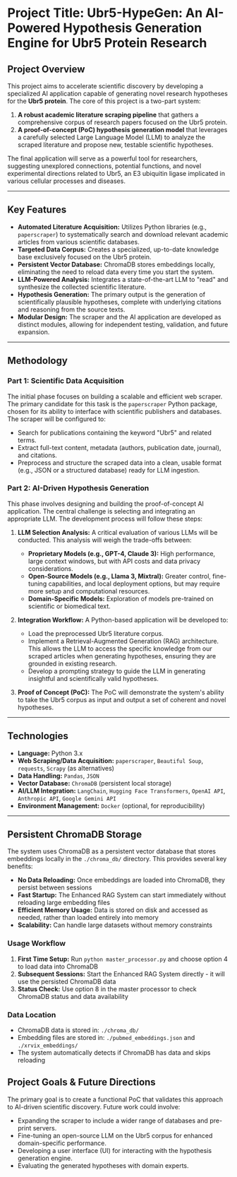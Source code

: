 # Project Title: Ubr5-HypeGen: An AI-Powered Hypothesis Generation Engine for Ubr5 Protein Research

## Project Overview

This project aims to accelerate scientific discovery by developing a specialized AI application capable of generating novel research hypotheses for the **Ubr5 protein**. The core of this project is a two-part system:

1.  **A robust academic literature scraping pipeline** that gathers a comprehensive corpus of research papers focused on the Ubr5 protein.
2.  **A proof-of-concept (PoC) hypothesis generation model** that leverages a carefully selected Large Language Model (LLM) to analyze the scraped literature and propose new, testable scientific hypotheses.

The final application will serve as a powerful tool for researchers, suggesting unexplored connections, potential functions, and novel experimental directions related to Ubr5, an E3 ubiquitin ligase implicated in various cellular processes and diseases. 

---

## Key Features

* **Automated Literature Acquisition:** Utilizes Python libraries (e.g., `paperscraper`) to systematically search and download relevant academic articles from various scientific databases.
* **Targeted Data Corpus:** Creates a specialized, up-to-date knowledge base exclusively focused on the Ubr5 protein.
* **Persistent Vector Database:** ChromaDB stores embeddings locally, eliminating the need to reload data every time you start the system.
* **LLM-Powered Analysis:** Integrates a state-of-the-art LLM to "read" and synthesize the collected scientific literature.
* **Hypothesis Generation:** The primary output is the generation of scientifically plausible hypotheses, complete with underlying citations and reasoning from the source texts.
* **Modular Design:** The scraper and the AI application are developed as distinct modules, allowing for independent testing, validation, and future expansion.

---

## Methodology

### Part 1: Scientific Data Acquisition 

The initial phase focuses on building a scalable and efficient web scraper. The primary candidate for this task is the `paperscraper` Python package, chosen for its ability to interface with scientific publishers and databases. The scraper will be configured to:
- Search for publications containing the keyword "Ubr5" and related terms.
- Extract full-text content, metadata (authors, publication date, journal), and citations.
- Preprocess and structure the scraped data into a clean, usable format (e.g., JSON or a structured database) ready for LLM ingestion.

### Part 2: AI-Driven Hypothesis Generation 

This phase involves designing and building the proof-of-concept AI application. The central challenge is selecting and integrating an appropriate LLM. The development process will follow these steps:

1.  **LLM Selection Analysis:** A critical evaluation of various LLMs will be conducted. This analysis will weigh the trade-offs between:
    * **Proprietary Models (e.g., GPT-4, Claude 3):** High performance, large context windows, but with API costs and data privacy considerations.
    * **Open-Source Models (e.g., Llama 3, Mixtral):** Greater control, fine-tuning capabilities, and local deployment options, but may require more setup and computational resources.
    * **Domain-Specific Models:** Exploration of models pre-trained on scientific or biomedical text.

2.  **Integration Workflow:** A Python-based application will be developed to:
    * Load the preprocessed Ubr5 literature corpus.
    * Implement a Retrieval-Augmented Generation (RAG) architecture. This allows the LLM to access the specific knowledge from our scraped articles when generating hypotheses, ensuring they are grounded in existing research.
    * Develop a prompting strategy to guide the LLM in generating insightful and scientifically valid hypotheses.

3.  **Proof of Concept (PoC):** The PoC will demonstrate the system's ability to take the Ubr5 corpus as input and output a set of coherent and novel hypotheses.

---

## Technologies

* **Language:** Python 3.x
* **Web Scraping/Data Acquisition:** `paperscraper`, `Beautiful Soup`, `requests`, `Scrapy` (as alternatives)
* **Data Handling:** `Pandas`, `JSON`
* **Vector Database:** `ChromaDB` (persistent local storage)
* **AI/LLM Integration:** `LangChain`, `Hugging Face Transformers`, `OpenAI API`, `Anthropic API`, `Google Gemini API`
* **Environment Management:** `Docker` (optional, for reproducibility)

---

## Persistent ChromaDB Storage

The system uses ChromaDB as a persistent vector database that stores embeddings locally in the `./chroma_db/` directory. This provides several key benefits:

* **No Data Reloading:** Once embeddings are loaded into ChromaDB, they persist between sessions
* **Fast Startup:** The Enhanced RAG System can start immediately without reloading large embedding files
* **Efficient Memory Usage:** Data is stored on disk and accessed as needed, rather than loaded entirely into memory
* **Scalability:** Can handle large datasets without memory constraints

### Usage Workflow

1. **First Time Setup:** Run `python master_processor.py` and choose option 4 to load data into ChromaDB
2. **Subsequent Sessions:** Start the Enhanced RAG System directly - it will use the persisted ChromaDB data
3. **Status Check:** Use option 8 in the master processor to check ChromaDB status and data availability

### Data Location

* ChromaDB data is stored in: `./chroma_db/`
* Embedding files are stored in: `./pubmed_embeddings.json` and `./xrvix_embeddings/`
* The system automatically detects if ChromaDB has data and skips reloading

## Project Goals & Future Directions

The primary goal is to create a functional PoC that validates this approach to AI-driven scientific discovery. Future work could involve:

* Expanding the scraper to include a wider range of databases and pre-print servers.
* Fine-tuning an open-source LLM on the Ubr5 corpus for enhanced domain-specific performance.
* Developing a user interface (UI) for interacting with the hypothesis generation engine.
* Evaluating the generated hypotheses with domain experts.